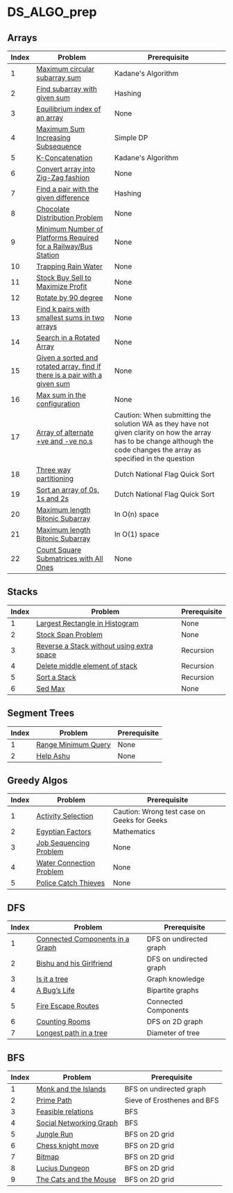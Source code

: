 # DS_ALGO_prep

## Arrays
| Index | Problem | Prerequisite |  
| --- | --- | --- | 
| 1 | [Maximum circular subarray sum](https://practice.geeksforgeeks.org/problems/max-circular-subarray-sum/0) | Kadane's Algorithm |  
| 2 | [Find subarray with given sum](https://practice.geeksforgeeks.org/problems/subarray-with-given-sum/0) | Hashing |  
| 3 | [Equilibrium index of an array](https://practice.geeksforgeeks.org/problems/equilibrium-point/0) | None |
| 4 | [Maximum Sum Increasing Subsequence](https://practice.geeksforgeeks.org/problems/maximum-sum-increasing-subsequence/0) | Simple DP |
| 5 | [K-Concatenation](https://www.codechef.com/problems/KCON) | Kadane's Algorithm |
| 6 | [Convert array into Zig-Zag fashion](https://practice.geeksforgeeks.org/problems/convert-array-into-zig-zag-fashion/0) | None |
| 7 | [Find a pair with the given difference](https://practice.geeksforgeeks.org/problems/find-pair-given-difference/0) | Hashing |
| 8 | [Chocolate Distribution Problem](https://www.geeksforgeeks.org/chocolate-distribution-problem/) | None |
| 9 | [Minimum Number of Platforms Required for a Railway/Bus Station](https://practice.geeksforgeeks.org/problems/minimum-platforms/0) | None |
| 10 | [Trapping Rain Water](https://practice.geeksforgeeks.org/problems/trapping-rain-water/0) | None |
| 11 | [Stock Buy Sell to Maximize Profit](https://practice.geeksforgeeks.org/problems/stock-buy-and-sell/0) | None |
| 12 | [Rotate by 90 degree](https://practice.geeksforgeeks.org/problems/rotate-by-90-degree/0) | None |
| 13 | [Find k pairs with smallest sums in two arrays](https://www.geeksforgeeks.org/find-k-pairs-smallest-sums-two-arrays/) | None |
| 14 | [Search in a Rotated Array](https://practice.geeksforgeeks.org/problems/search-in-a-rotated-array/0) | None |
| 15 | [Given a sorted and rotated array, find if there is a pair with a given sum](https://www.geeksforgeeks.org/given-a-sorted-and-rotated-array-find-if-there-is-a-pair-with-a-given-sum/) | None |
| 16 | [Max sum in the configuration](https://practice.geeksforgeeks.org/problems/max-sum-in-the-configuration/1) | None |
| 17 | [Array of alternate +ve and -ve no.s](https://practice.geeksforgeeks.org/problems/array-of-alternate-ve-and-ve-nos1401/1) | Caution: When submitting the solution WA as they have not given clarity on how the array has to be change although the code changes the array as specified in the question |
| 18 | [Three way partitioning](https://practice.geeksforgeeks.org/problems/three-way-partitioning/1) |Dutch National Flag Quick Sort |
| 19 | [Sort an array of 0s, 1s and 2s ](https://practice.geeksforgeeks.org/problems/sort-an-array-of-0s-1s-and-2s/0) |Dutch National Flag Quick Sort |
| 20 | [Maximum length Bitonic Subarray](https://practice.geeksforgeeks.org/problems/maximum-length-bitonic-subarray5730/1) | In O(n) space |
| 21 | [Maximum length Bitonic Subarray](https://practice.geeksforgeeks.org/problems/maximum-length-bitonic-subarray5730/1) | In O(1) space |
| 22 | [Count Square Submatrices with All Ones](https://leetcode.com/problems/count-square-submatrices-with-all-ones/) | None |
## Stacks
| Index | Problem | Prerequisite |  
| --- | --- | --- | 
| 1 | [Largest Rectangle in Histogram](https://leetcode.com/problems/largest-rectangle-in-histogram/) | None|
| 2 | [Stock Span Problem](https://practice.geeksforgeeks.org/problems/stock-span-problem/0) | None|
| 3 | [Reverse a Stack without using extra space](https://www.geeksforgeeks.org/reverse-a-stack-using-recursion/) |Recursion|
| 4 | [Delete middle element of stack](https://practice.geeksforgeeks.org/problems/delete-middle-element-of-a-stack/1) |Recursion|
| 5 | [Sort a Stack](https://practice.geeksforgeeks.org/problems/sort-a-stack/1#) |Recursion|
| 6 | [Sed Max](https://www.codechef.com/LTIME93B/problems/SEDMAX) |None|

## Segment Trees
| Index | Problem | Prerequisite |  
| --- | --- | --- | 
| 1 | [Range Minimum Query](https://www.spoj.com/problems/RMQSQ/) | None|
| 2 | [Help Ashu](https://www.hackerearth.com/practice/data-structures/advanced-data-structures/fenwick-binary-indexed-trees/practice-problems/algorithm/help-ashu-1/) | None|

## Greedy Algos
| Index | Problem | Prerequisite |  
| --- | --- | --- | 
| 1 | [Activity Selection](https://practice.geeksforgeeks.org/problems/n-meetings-in-one-room-1587115620/1) | Caution: Wrong test case on Geeks for Geeks|
| 2 | [Egyptian Factors](https://www.geeksforgeeks.org/greedy-algorithm-egyptian-fraction/) | Mathematics|
| 3 | [Job Sequencing Problem](https://practice.geeksforgeeks.org/problems/job-sequencing-problem-1587115620/1) |None|
| 4 | [Water Connection Problem](https://practice.geeksforgeeks.org/problems/water-connection-problem/0) |None|
| 5 | [Police Catch Thieves](https://www.geeksforgeeks.org/policemen-catch-thieves/) |None|

## DFS
| Index | Problem | Prerequisite |  
| --- | --- | --- | 
| 1 | [Connected Components in a Graph](https://www.hackerearth.com/problem/algorithm/connected-components-in-a-graph/) |DFS on undirected graph|
| 2 | [Bishu and his Girlfriend](https://www.hackerearth.com/practice/algorithms/graphs/depth-first-search/practice-problems/algorithm/bishu-and-his-girlfriend/) | DFS on undirected graph|
| 3 | [Is it a tree](https://www.spoj.com/problems/PT07Y/) |Graph knowledge|
| 4 | [A Bug’s Life](https://www.spoj.com/problems/BUGLIFE/) |Bipartite graphs|
| 5 | [Fire Escape Routes](https://www.codechef.com/problems/FIRESC) |Connected Components|
| 6 | [Counting Rooms](https://cses.fi/problemset/task/1192/)|DFS on 2D graph|
| 7 | [Longest path in a tree](https://www.spoj.com/problems/PT07Z/)|Diameter of tree|

## BFS

| Index | Problem | Prerequisite |  
| --- | --- | --- | 
| 1 | [Monk and the Islands](https://www.hackerearth.com/practice/algorithms/graphs/breadth-first-search/practice-problems/algorithm/monk-and-the-islands/) |BFS on undirected graph|
| 2 | [Prime Path](https://www.spoj.com/problems/PPATH/) | Sieve of Erosthenes and BFS|
| 3 | [Feasible relations](https://www.hackerearth.com/practice/algorithms/graphs/depth-first-search/practice-problems/algorithm/feasible-relations/) |BFS|
| 4 | [Social Networking Graph](https://www.hackerearth.com/practice/algorithms/graphs/breadth-first-search/practice-problems/algorithm/social-networking-graph/) |BFS|
| 5 | [Jungle Run](https://www.hackerearth.com/practice/algorithms/graphs/depth-first-search/practice-problems/algorithm/jungle-run/) |BFS on 2D grid|
| 6 | [Chess knight move](https://www.codechef.com/problems/PRGCUP01)|BFS on 2D grid|
| 7 | [Bitmap](https://www.spoj.com/problems/BITMAP/)|BFS on 2D grid|
| 8 | [Lucius Dungeon](https://www.spoj.com/problems/BYTESE1/)|BFS on 2D grid|
| 9 | [The Cats and the Mouse](https://www.spoj.com/problems/CATM/)|BFS on 2D grid|
